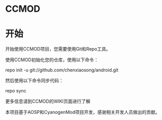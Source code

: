 # CCMOD

# 开始

开始使用CCMOD项目，您需要使用Git和Repo工具。

使用CCMOD初始化您的仓库，使用以下命令：

repo init -u git://github.com/chenxiaosong/android.git

然后使用以下命令同步代码：

repo sync

更多信息请到CCMOD的WIKI页面进行了解

本项目基于AOSP和CyanogenMod项目开发，感谢相关开发人员做出的贡献。
